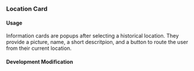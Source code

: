 ### Location Card

#### Usage

Information cards are popups after selecting a historical location. They provide
a picture, name, a short descritpion, and a button to route the user from their
current location.

#### Development Modification
